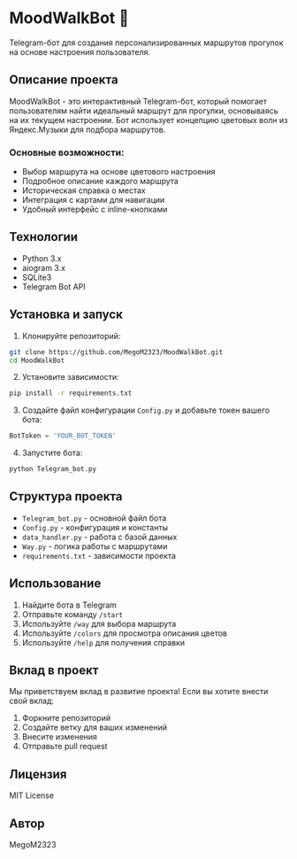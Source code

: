 # MoodWalkBot 🌈

Telegram-бот для создания персонализированных маршрутов прогулок на основе настроения пользователя.

## Описание проекта

MoodWalkBot - это интерактивный Telegram-бот, который помогает пользователям найти идеальный маршрут для прогулки, основываясь на их текущем настроении. Бот использует концепцию цветовых волн из Яндекс.Музыки для подбора маршрутов.

### Основные возможности:

- Выбор маршрута на основе цветового настроения
- Подробное описание каждого маршрута
- Историческая справка о местах
- Интеграция с картами для навигации
- Удобный интерфейс с inline-кнопками

## Технологии

- Python 3.x
- aiogram 3.x
- SQLite3
- Telegram Bot API

## Установка и запуск

1. Клонируйте репозиторий:

```bash
git clone https://github.com/MegoM2323/MoodWalkBot.git
cd MoodWalkBot
```

2. Установите зависимости:

```bash
pip install -r requirements.txt
```

3. Создайте файл конфигурации `Config.py` и добавьте токен вашего бота:

```python
BotToken = 'YOUR_BOT_TOKEN'
```

4. Запустите бота:

```bash
python Telegram_bot.py
```

## Структура проекта

- `Telegram_bot.py` - основной файл бота
- `Config.py` - конфигурация и константы
- `data_handler.py` - работа с базой данных
- `Way.py` - логика работы с маршрутами
- `requirements.txt` - зависимости проекта

## Использование

1. Найдите бота в Telegram
2. Отправьте команду `/start`
3. Используйте `/way` для выбора маршрута
4. Используйте `/colors` для просмотра описания цветов
5. Используйте `/help` для получения справки

## Вклад в проект

Мы приветствуем вклад в развитие проекта! Если вы хотите внести свой вклад:

1. Форкните репозиторий
2. Создайте ветку для ваших изменений
3. Внесите изменения
4. Отправьте pull request

## Лицензия

MIT License

## Автор

MegoM2323
